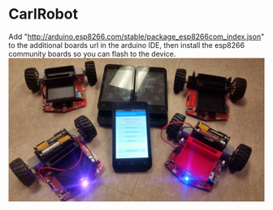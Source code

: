 # CarlRobot
Add "http://arduino.esp8266.com/stable/package_esp8266com_index.json" to the additional boards url in the arduino IDE, then install the esp8266 community boards so you can flash to the device.
![Carl Horde](https://github.com/TeamDman/CarlRobot/blob/master/image.jpg)